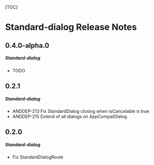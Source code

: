 [TOC]
# Standard-dialog Release Notes
## 0.4.0-alpha.0
##### Standard-dialog
* TODO
## 0.2.1
##### Standard-dialog
* ANDDEP-213 Fix StandardDialog closing when isCancelable is true
* ANDDEP-215 Extend of all dialogs on AppCompatDialog
## 0.2.0
##### Standard-dialog
* Fix StandardDialogRoute